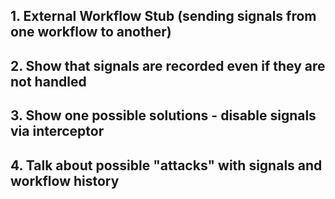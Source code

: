 ## 1.  External Workflow Stub (sending signals from one workflow to another)
## 2.  Show that signals are recorded even if they are not handled
## 3. Show one possible solutions - disable signals via interceptor
## 4. Talk about possible "attacks" with signals and workflow history
